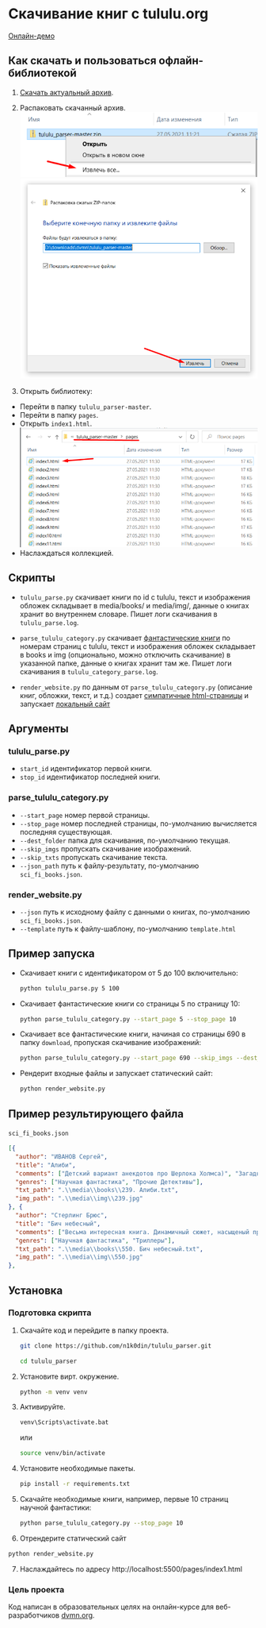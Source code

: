 # Скачивание книг с tululu.org
[Онлайн-демо](https://n1k0din.github.io/tululu_parser/pages/index1.html)

## Как скачать и пользоваться офлайн-библиотекой
1. [Скачать актуальный архив](https://github.com/n1k0din/tululu_parser/archive/refs/heads/master.zip).

2. Распаковать скачанный архив.
![Как распаковать под Windows](screenshots/howto_unzip.png "Правой кнопкой -> Извлечь все...")
![Как распаковать под Windows, шаг 2](screenshots/howto_unzip_2.png "Просто нажимаем Извлечь")

3. Открыть библиотеку:
  - Перейти в папку `tululu_parser-master`.
  - Перейти в папку `pages`.
  - Открыть `index1.html`.
  ![Как открыть библиотеку](screenshots/howto_open.png "IE не лучший выбор")
  - Наслаждаться коллекцией.

## Скрипты
- `tululu_parse.py` скачивает книги по id c tululu, текст и изображения обложек складывает в media/books/ и media/img/, данные о книгах хранит во внутреннем словаре. Пишет логи скачивания в `tululu_parse.log`.

- `parse_tululu_category.py` скачивает [фантастические книги](https://tululu.org/l55/)  по номерам страниц c tululu, текст и изображения обложек складывает в books и img (опционально, можно отключить скачивание) в указанной папке, данные о книгах хранит там же. Пишет логи скачивания в `tululu_category_parse.log`.

- `render_website.py` по данным от `parse_tululu_category.py` (описание книг, обложки, текст, и т.д.) создает [симпатичные html-страницы](https://n1k0din.github.io/tululu_parser/pages/index1.html) и запускает [локальный сайт](http://localhost:5500/pages/index1.html)


## Аргументы
### tululu_parse.py
- `start_id` идентификатор первой книги.
- `stop_id` идентификатор последней книги.

### parse_tululu_category.py
- `--start_page` номер первой страницы.
- `--stop_page` номер последней страницы, по-умолчанию вычисляется последняя существующая.
- `--dest_folder` папка для скачивания, по-умолчанию текущая.
- `--skip_imgs` пропускать скачивание изображений.
- `--skip_txts` пропускать скачивание текста.
- `--json_path` путь к файлу-результату, по-умолчанию `sci_fi_books.json`.

### render_website.py
- `--json` путь к исходному файлу с данными о книгах, по-умолчанию `sci_fi_books.json`.
- `--template` путь к файлу-шаблону, по-умолчанию `template.html`

## Пример запуска
- Скачивает книги с идентификатором от 5 до 100 включительно:
  ```bash
  python tululu_parse.py 5 100
  ```

- Скачивает фантастические книги со страницы 5 по страницу 10:
  ```bash
  python parse_tululu_category.py --start_page 5 --stop_page 10
  ```

- Скачивает все фантастические книги, начиная со страницы 690 в папку `download`, пропуская скачивание изображений:
  ```bash
  python parse_tululu_category.py --start_page 690 --skip_imgs --dest_folder download
  ```

- Рендерит входные файлы и запускает статический сайт:
  ```bash
  python render_website.py
  ```

## Пример результирующего файла
`sci_fi_books.json`
  ```json
  [{
    "author": "ИВАНОВ Сергей",
    "title": "Алиби",
    "comments": ["Детский вариант анекдотов про Шерлока Холмса)", "Загадки я люблю.)))", "А мне понравилось, люблю, знаете ли, всякие загадочки, головоломочки, кроссвордики, Гимнастика ума, одним словом... \nВо всём можно найти положительные моменты, не разгадал загадку, так хоть гренки научился готовить отменные... :-)", "Очень поучительное для ребенка 10 лет."],
    "genres": ["Научная фантастика", "Прочие Детективы"],
    "txt_path": ".\\media\\books\\239. Алиби.txt",
    "img_path": ".\\media\\img\\239.jpg"
  }, {
    "author": "Стерлинг Брюс",
    "title": "Бич небесный",
    "comments": ["Весьма интересная книга. Динамичный сюжет, насыщеный приключениями. Вмеру счастливый конец для главных героев. Оставляет чувство удовлетворения и завершенности. Немного коробит жаргон персонажей (пара выражений).", "книга супер!", "Книга потрясающая. С головой ушла в сюжет.", "Ну не знаю, я ожидала увидеть более грандиозное описание Ф-6, что-то такое, чтоб прямо дух захватило. Сюжет весь какой-то разорванный, собственно самим торнадо уделено очень мало внимания, а интимные подробности жизни бригадиров меня лично очень утомляли. Я несколько разочарована, ожидала большего.", "Уже прочитала пол книги- захватывает. Очень понравилось описание 2030 годов - по-моему именно к этому наш мир и катится.", "Мда... Думал будет типа фильма Смерч, но эта тягомотина, насчет истории героев, как заливали не понятную жижу в легкие!! Зачем лб этом писать, не понимаю. Или для того чтобы книга была побольше? Забили бы еще рекламой прокладок олвэйс... Зря время потратил.", "Сейчас буду читать, через 3 дня расскажу своё мнение...", "Супер ^_^."],
    "genres": ["Научная фантастика", "Триллеры"],
    "txt_path": ".\\media\\books\\550. Бич небесный.txt",
    "img_path": ".\\media\\img\\550.jpg"
  },
  ```



## Установка

### Подготовка скрипта

1. Скачайте код и перейдите в папку проекта.
    ```bash
    git clone https://github.com/n1k0din/tululu_parser.git
    ```  
    ```bash
    cd tululu_parser
    ```
2. Установите вирт. окружение.
    ```bash
    python -m venv venv
    ```
3. Активируйте.
    ```bash
    venv\Scripts\activate.bat
    ```
    или
    ```bash
    source venv/bin/activate
    ```
4. Установите необходимые пакеты.
    ```bash
    pip install -r requirements.txt
    ```
5. Скачайте необходимые книги, например, первые 10 страниц научной фантастики:
    ```bash
    python parse_tululu_category.py --stop_page 10
    ```
6. Отрендерите статический сайт
  ```bash
  python render_website.py
  ```
7. Наслаждайтесь по адресу http://localhost:5500/pages/index1.html

### Цель проекта

Код написан в образовательных целях на онлайн-курсе для веб-разработчиков [dvmn.org](https://dvmn.org/).

